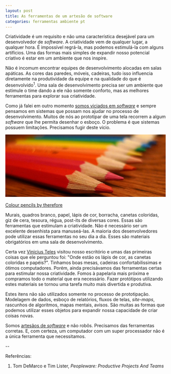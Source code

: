 ```yaml
---
layout: post
title: As ferramentas de um artesão de software
categories: ferramentas ambiente pt
---
```


Criatividade é um requisito e não uma característica desejável para um desenvolvedor de *software*. A criatividade vem de qualquer lugar, a qualquer hora. É impossível regrá-la, mas podemos estimulá-la com alguns artifícios. Uma das formas mais simples de expandir nosso potencial criativo é estar em um ambiente que nos inspire.

Não é incomum encontrar equipes de desenvolvimento alocadas em salas apáticas. As cores das paredes, móveis, cadeiras, tudo isso influencia diretamente na produtividade da equipe e na qualidade do que é desenvolvido<sup>1</sup>. Uma sala de desenvolvimento precisa ser um ambiente que estimule o time dando a ele não somente conforto, mas as melhores ferramentas para explorar sua criatividade.

Como já falei em outro momento [somos viciados em *software*](/2011/02/26/viciados-em-software/index.html) e sempre pensamos em sistemas que possam nos ajudar no processo de desenvolvimento. Muitos de nós ao prototipar de uma tela recorrem a algum *software* que lhe permita desenhar o esboço. O problema é que sistemas possuem limitações. Precisamos fugir deste vício.

![Lápis de cor](/images/therefore-colorpencils.jpg "Lápis de cor")

<p class='image-description'> <a href='http://www.flickr.com/photos/therefore/4101567511/'>Colour pencils by therefore</a></p>

Murais, quadros branco, papel, lápis de cor, borracha, canetas coloridas, giz de cera, tesoura, régua, post-its de diversas cores. Essas são ferramentas que estimulam a criatividade. Não é necessário ser um excelente desenhista para manuseá-las. A maioria dos desenvolvedores pode utilizar essas ferramentas no seu dia a dia. Esses são materiais obrigatórios em uma sala de desenvolvimento.

Certa vez [Vinicius Teles](http://twitter.com/viniciusteles) visitou nosso escritório e umas das primeiras coisas que ele perguntou foi: "Onde estão os lápis de cor, as canetas coloridas e papéis?". Tinhamos boas mesas, cadeiras confortabilissimas e ótimos computadores. Porém, ainda precisávamos das ferramentas certas para estimular nossa criatividade. Fomos à papelaria mais próxima e compramos todo o material que era necessário. Fazer protótipos utilizando estes materiais se tornou uma tarefa muito mais divertida e produtiva.

Estes itens não são utilizados somente no processo de prototipação. Modelagem de dados, esboço de relatórios, fluxos de telas, *site-maps*, rascunhos de algoritmos, mapas mentais, avisos. São muitas as formas que podemos utilizar esses objetos para expandir nossa capacidade de criar coisas novas.

Somos [artesãos de *software*](http://manifesto.softwarecraftsmanship.org/) e não robôs. Precisamos das ferramentas corretas. E, com certeza, um computador com um super processador não é a única ferramenta que necessitamos.

\-\-  

Referências:  

1. Tom DeMarco e Tim Lister, *Peopleware: Productive Projects And Teams*
